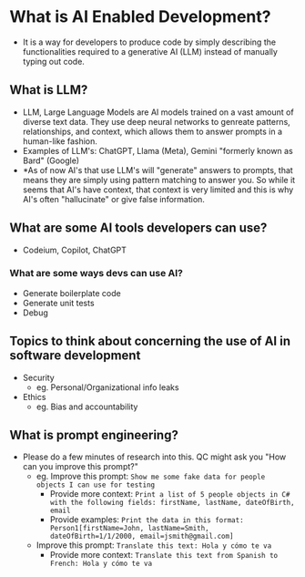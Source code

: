 # What is AI Enabled Development?
- It is a way for developers to produce code by simply describing the functionalities required to a generative AI (LLM) instead of manually typing out code.

## What is LLM?
- LLM, Large Language Models are AI models trained on a vast amount of diverse text data. They use deep neural networks to genreate patterns, relationships, and context, which allows them to answer prompts in a human-like fashion.
- Examples of LLM's: ChatGPT, Llama (Meta), Gemini "formerly known as Bard" (Google)
- *As of now AI's that use LLM's will "generate" answers to prompts, that means they are simply using pattern matching to answer you. So while it seems that AI's have context, that context is very limited and this is why AI's often "hallucinate" or give false information.

## What are some AI tools developers can use?
- Codeium, Copilot, ChatGPT
### What are some ways devs can use AI?
- Generate boilerplate code
- Generate unit tests
- Debug

## Topics to think about concerning the use of AI in software development
- Security
    - eg. Personal/Organizational info leaks
- Ethics
    - eg. Bias and accountability
## What is prompt engineering?
- Please do a few minutes of research into this. QC might ask you "How can you improve this prompt?"
    - eg. Improve this prompt: `Show me some fake data for people objects I can use for testing`
        - Provide more context: `Print a list of 5 people objects in C# with the following fields: firstName, lastName, dateOfBirth, email`
        - Provide examples: `Print the data in this format: Person1[firstName=John, lastName=Smith, dateOfBirth=1/1/2000, email=jsmith@gmail.com]`
    - Improve this prompt: `Translate this text: Hola y cómo te va`
        - Provide more context: `Translate this text from Spanish to French: Hola y cómo te va`
